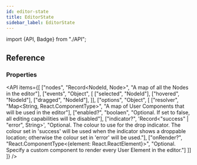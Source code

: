 ```yaml
---
id: editor-state
title: EditorState
sidebar_label: EditorState
---
```


import {API, Badge} from "./API";

<Badge type="type" />

## Reference

### Properties

<API items={[
["nodes", "Record<NodeId, Node>", "A map of all the Nodes in the editor"],
["events", "Object", [
["selected", "NodeId"],
["hovered", "NodeId"],
["dragged", "NodeId"],
]],
["options", "Object", [
["resolver", "Map<String, React.ComponentType>", "A map of User Components that will be used in the editor"],
["enabled?", "boolaen", "Optional. If set to false, all editing capabilities will be disabled"],
["indicator?", 'Record<"success" | "error", String>', "Optional. The colour to use for the drop indicator. The colour set in 'success' will be used when the indicator shows a droppable location; otherwise the colour set in 'error' will be used."],
["onRender?", "React.ComponentType<{element: React.ReactElement}>", "Optional. Specify a custom component to render every User Element in the editor."]
]]
]} />
